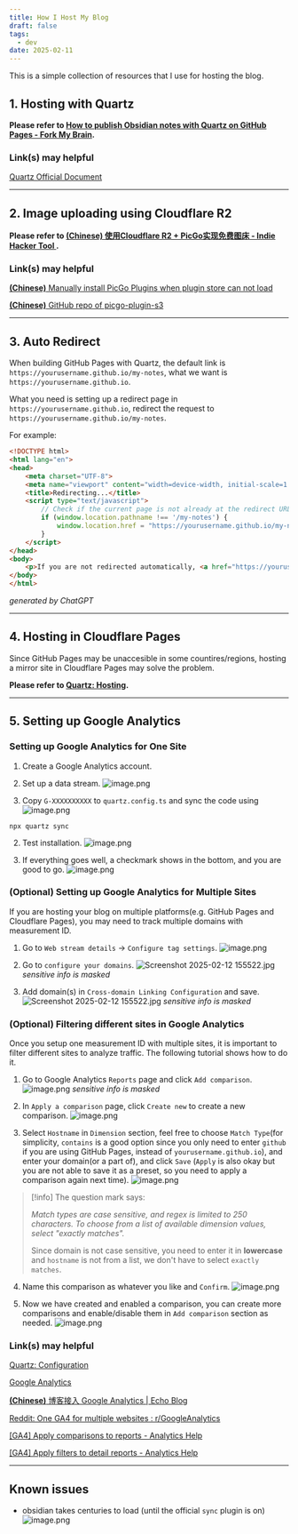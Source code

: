 ```yaml
---
title: How I Host My Blog
draft: false
tags:
  - dev
date: 2025-02-11
---
```

This is a simple collection of resources that I use for hosting the blog.

## 1. Hosting with Quartz
**Please refer to [How to publish Obsidian notes with Quartz on GitHub Pages - Fork My Brain](https://notes.nicolevanderhoeven.com/How+to+publish+Obsidian+notes+with+Quartz+on+GitHub+Pages#How%20to%20publish%20Obsidian%20notes%20with%20Quartz%20on%20GitHub%20Pages).**
### Link(s) may helpful
[Quartz Official Document](https://quartz.jzhao.xyz/)

***

## 2. Image uploading using Cloudflare R2
**Please refer to [(Chinese) 使用Cloudflare R2 + PicGo实现免费图床 - Indie Hacker Tool ](https://www.indiehackertool.com/blog/cloudflare-r2-picgo).**
### Link(s) may helpful
[**(Chinese)** Manually install PicGo Plugins when plugin store can not load ](https://github.com/Molunerfinn/PicGo/issues/222#issuecomment-699451233)

[**(Chinese)** GitHub repo of picgo-plugin-s3 ](https://github.com/wayjam/picgo-plugin-s3)

***
## 3. Auto Redirect
When building GitHub Pages with Quartz, the default link is `https://yourusername.github.io/my-notes`, what we want is `https://yourusername.github.io`.

What you need is setting up a redirect page in `https://yourusername.github.io`, redirect the request to `https://yourusername.github.io/my-notes`.

For example:
```html
<!DOCTYPE html>
<html lang="en">
<head>
    <meta charset="UTF-8">
    <meta name="viewport" content="width=device-width, initial-scale=1.0">
    <title>Redirecting...</title>
    <script type="text/javascript">
        // Check if the current page is not already at the redirect URL
        if (window.location.pathname !== '/my-notes') {
            window.location.href = "https://yourusername.github.io/my-notes";
        }
    </script>
</head>
<body>
    <p>If you are not redirected automatically, <a href="https://yourusername.github.io/my-notes">click here</a>.</p>
</body>
</html>
```
*generated by ChatGPT*

***
## 4. Hosting in Cloudflare Pages
Since GitHub Pages may be unaccesible in some countires/regions, hosting a mirror site in Cloudflare Pages may solve the problem.

**Please refer to [Quartz: Hosting](https://quartz.jzhao.xyz/hosting#cloudflare-pages).**

***
## 5. Setting up Google Analytics
### Setting up Google Analytics for One Site
1. Create a Google Analytics account.

2. Set up a data stream.
![image.png](https://pub-b7259f73aa5840209c979dded8c55365.r2.dev/2025/02/3b3c8157da7d331b92f85a6046a79d2a291.png)

1. Copy `G-XXXXXXXXXX` to `quartz.config.ts` and sync the code using
 ![image.png](https://pub-b7259f73aa5840209c979dded8c55365.r2.dev/2025/02/e4ea7ddced18d3073bbd2cdaba05e2b6235.png)
```shell
npx quartz sync
```

2. Test installation.
![image.png](https://pub-b7259f73aa5840209c979dded8c55365.r2.dev/2025/02/b86c531e550c8ab3f1d4680079e1516f555.png)

3. If everything goes well, a checkmark shows in the bottom, and you are good to go.
![image.png](https://pub-b7259f73aa5840209c979dded8c55365.r2.dev/2025/02/d3d2bdd5cae7e46334c915fc5dded399324.png)

### (Optional) Setting up Google Analytics for Multiple Sites
If you are hosting your blog on multiple platforms(e.g. GitHub Pages and Cloudflare Pages), you may need to track multiple domains with measurement ID.

1. Go to `Web stream details` -> `Configure tag settings`.
![image.png](https://pub-b7259f73aa5840209c979dded8c55365.r2.dev/2025/02/5f1447947560c3c0f58d76b1bbcf461d997.png)

2. Go to `configure your domains`.
![Screenshot 2025-02-12 155522.jpg](https://pub-b7259f73aa5840209c979dded8c55365.r2.dev/2025/02/16d63b109ed5518652aa1c10680db918850.jpg)
*sensitive info is masked*

3. Add domain(s) in  `Cross-domain Linking Configuration` and save.
![Screenshot 2025-02-12 155522.jpg](https://pub-b7259f73aa5840209c979dded8c55365.r2.dev/2025/02/0ca6d57cfd1c5a49792bd1208298c91b117.jpg)
*sensitive info is masked*

### (Optional) Filtering different sites in Google Analytics
Once you setup one measurement ID with multiple sites, it is important to filter different sites to analyze traffic. The following tutorial shows how to do it.

1. Go to Google Analytics `Reports` page and click `Add comparison`.
![image.png](https://pub-b7259f73aa5840209c979dded8c55365.r2.dev/2025/02/d61bc10c9fc0aec37355326fa6fca8e4642.png)
*sensitive info is masked*

2. In `Apply a comparison` page, click `Create new` to create a new comparison.
![image.png](https://pub-b7259f73aa5840209c979dded8c55365.r2.dev/2025/02/b7d23315ba7efffd36c74c72ce05c5bc604.png)

3. Select `Hostname` in `Dimension` section, feel free to choose `Match Type`(for simplicity, `contains` is a good option since you only need to enter `github` if you are using GitHub Pages, instead of `yourusername.github.io`), and enter your domain(or a part of), and click `Save` (`Apply` is also okay but you are not able to save it as a preset, so you need to apply a comparison again next time).
![image.png](https://pub-b7259f73aa5840209c979dded8c55365.r2.dev/2025/02/f2eb86dc438062f425f7d12ec939264a601.png)

> [!info]
> The question mark says:
> 
> *Match types are case sensitive, and regex is limited to 250 characters. To choose from a list of available dimension values, select "exactly matches".*
> 
> Since domain is not case sensitive, you need to enter it in **lowercase** and `hostname` is not from a list, we don't have to select `exactly matches`.


4. Name this comparison as whatever you like and `Confirm`.
![image.png](https://pub-b7259f73aa5840209c979dded8c55365.r2.dev/2025/02/46a29c1a2d0d90e8eaba116a2ecc48f3096.png)

5. Now we have created and enabled a comparison, you can create more comparisons and enable/disable them in `Add comparison` section as needed.
![image.png](https://pub-b7259f73aa5840209c979dded8c55365.r2.dev/2025/02/617df2fc7ff9cffd3d1fc809a2e4a346292.png)


### Link(s) may helpful
[Quartz: Configuration](https://quartz.jzhao.xyz/configuration#general-configuration)

[Google Analytics](https://analytics.google.com/)

[**(Chinese)** 博客接入 Google Analytics | Echo Blog ](https://houbb.github.io/2022/10/04/seo-google-analysis)

[Reddit: One GA4 for multiple websites : r/GoogleAnalytics](https://www.reddit.com/r/GoogleAnalytics/comments/11gw8rm/one_ga4_for_multiple_websites/)

[[GA4] Apply comparisons to reports - Analytics Help](https://support.google.com/analytics/answer/9269518)

[[GA4] Apply filters to detail reports - Analytics Help](https://support.google.com/analytics/answer/11377859)

***
## Known issues
- obsidian takes centuries to load (until the official `sync` plugin is on)
	![image.png](https://pub-b7259f73aa5840209c979dded8c55365.r2.dev/2025/02/af1309522b6b0e96ed6d1bd6cd6671d7.png)

